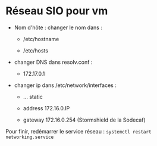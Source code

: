 # Réseau SIO pour vm

- Nom d'hôte : changer le nom dans :
  
  - /etc/hostname
  
  - /etc/hosts

- changer DNS dans resolv.conf :
  
  - 172.17.0.1

- changer ip dans /etc/network/interfaces :
  
  - ... static
  
  - address 172.16.0.IP
  
  - gateway 172.16.0.254 (Stormshield de la Sodecaf)

Pour finir, redémarrer le service réseau : `systemctl restart networking.service`

